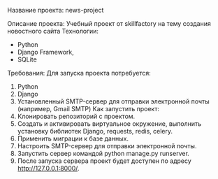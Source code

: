 Название проекта:  news-project

Описание проекта:
Учебный проект от skillfactory на тему создания новостного сайта 
Технологии:
- Python
- Django Framework, 
- SQLite 

Требования:
Для запуска проекта потребуется:
1. Python
2. Django
3. Установленный SMTP-сервер для отправки электронной почты (например, Gmail SMTP)
Как запустить проект:
1. Клонировать репозиторий с проектом.
2. Создать и активировать виртуальное окружение, выполнить установку библиотек Django, requests, redis, celery.
3. Применить миграции к базе данных.
4. Настроить SMTP-сервер для отправки электронной почты.
5. Запустить сервер командой python manage.py runserver.
6. После запуска сервера проект будет доступен по адресу http://127.0.0.1:8000/.
